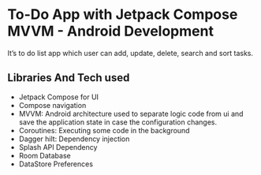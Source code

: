 # To-Do App with Jetpack Compose MVVM - Android Development
It’s to do list app which user can add, update, delete, search and sort tasks. 

## Libraries And Tech used
- Jetpack Compose for UI
- Compose navigation
- MVVM: Android architecture used to separate logic code from ui and save the application state in case the configuration changes.
- Coroutines: Executing some code in the background
- Dagger hilt: Dependency injection
- Splash API Dependency
- Room Database
- DataStore Preferences
